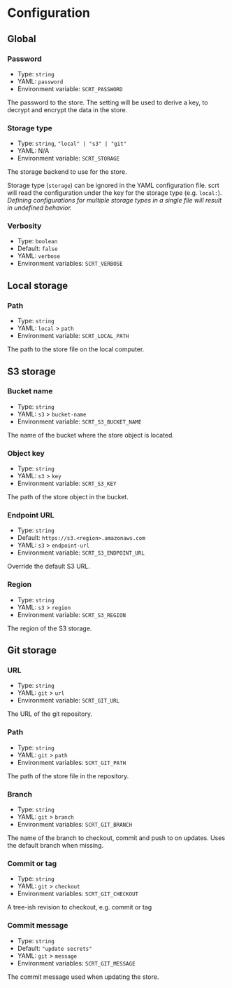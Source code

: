 # Configuration

## Global

### Password

- Type: `string`
- YAML: `password`
- Environment variable: `SCRT_PASSWORD`

The password to the store. The setting will be used to derive a key, to decrypt and encrypt the data in the store.

### Storage type

- Type: `string`, `"local" | "s3" | "git"`
- YAML: N/A
- Environment variable: `SCRT_STORAGE`

The storage backend to use for the store.

Storage type (`storage`) can be ignored in the YAML configuration file. scrt will read the configuration under the key for the storage type (e.g. `local:`). _Defining configurations for multiple storage types in a single file will result in undefined behavior._

### Verbosity

- Type: `boolean`
- Default: `false`
- YAML: `verbose`
- Environment variables: `SCRT_VERBOSE`

## Local storage

### Path

- Type: `string`
- YAML: `local` > `path`
- Environment variable: `SCRT_LOCAL_PATH`

The path to the store file on the local computer.

## S3 storage

### Bucket name

- Type: `string`
- YAML: `s3` > `bucket-name`
- Environment variable: `SCRT_S3_BUCKET_NAME`

The name of the bucket where the store object is located.

### Object key

- Type: `string`
- YAML: `s3` > `key`
- Environment variable: `SCRT_S3_KEY`

The path of the store object in the bucket.

### Endpoint URL

- Type: `string`
- Default: `https://s3.<region>.amazonaws.com`
- YAML: `s3` > `endpoint-url`
- Environment variable: `SCRT_S3_ENDPOINT_URL`

Override the default S3 URL.

### Region

- Type: `string`
- YAML: `s3` > `region`
- Environment variable: `SCRT_S3_REGION`

The region of the S3 storage.

## Git storage

### URL

- Type: `string`
- YAML: `git` > `url`
- Environment variable: `SCRT_GIT_URL`

The URL of the git repository.

### Path

- Type: `string`
- YAML: `git` > `path`
- Environment variables: `SCRT_GIT_PATH`

The path of the store file in the repository.

### Branch

- Type: `string`
- YAML: `git` > `branch`
- Environment variables: `SCRT_GIT_BRANCH`

The name of the branch to checkout, commit and push to on updates. Uses the default branch when missing.

### Commit or tag

- Type: `string`
- YAML: `git` > `checkout`
- Environment variables: `SCRT_GIT_CHECKOUT`

A tree-ish revision to checkout, e.g. commit or tag

### Commit message

- Type: `string`
- Default: `"update secrets"`
- YAML: `git` > `message`
- Environment variables: `SCRT_GIT_MESSAGE`

The commit message used when updating the store.
